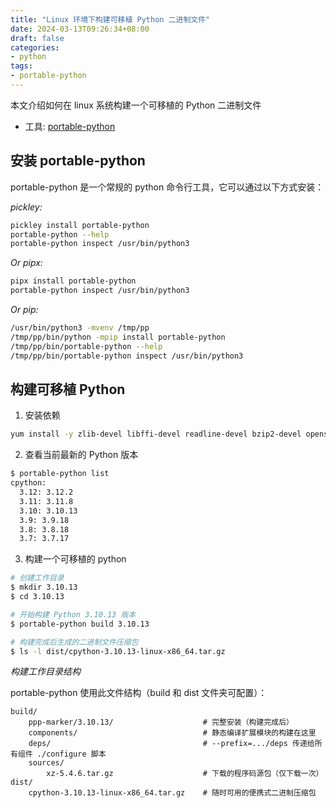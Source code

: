 ```yaml
---
title: "Linux 环境下构建可移植 Python 二进制文件"
date: 2024-03-13T09:26:34+08:00
draft: false
categories: 
- python
tags:
- portable-python
---
```


本文介绍如何在 linux 系统构建一个可移植的 Python 二进制文件

- 工具: [portable-python](https://github.com/codrsquad/portable-python)

## 安装 portable-python

portable-python 是一个常规的 python 命令行工具，它可以通过以下方式安装：

*pickley:*

```bash
pickley install portable-python
portable-python --help
portable-python inspect /usr/bin/python3
```

*Or pipx:*

```bash
pipx install portable-python
portable-python inspect /usr/bin/python3
```

*Or pip:*

```bash
/usr/bin/python3 -mvenv /tmp/pp
/tmp/pp/bin/python -mpip install portable-python
/tmp/pp/bin/portable-python --help
/tmp/pp/bin/portable-python inspect /usr/bin/python3
```

## 构建可移植 Python

1. 安装依赖

```bash
yum install -y zlib-devel libffi-devel readline-devel bzip2-devel openssl-devel libuuid-devel gdbm-devel tk-devel
```

2. 查看当前最新的 Python 版本

```bash
$ portable-python list
cpython:
  3.12: 3.12.2
  3.11: 3.11.8
  3.10: 3.10.13
  3.9: 3.9.18
  3.8: 3.8.18
  3.7: 3.7.17
```

3. 构建一个可移植的 python

```bash
# 创建工作目录
$ mkdir 3.10.13
$ cd 3.10.13

# 开始构建 Python 3.10.13 版本
$ portable-python build 3.10.13

# 构建完成后生成的二进制文件压缩包
$ ls -l dist/cpython-3.10.13-linux-x86_64.tar.gz
```

*构建工作目录结构*

portable-python 使用此文件结构（build 和 dist 文件夹可配置）：

```
build/
    ppp-marker/3.10.13/                    # 完整安装（构建完成后）
    components/                            # 静态编译扩展模块的构建在这里
    deps/                                  # --prefix=.../deps 传递给所有组件 ./configure 脚本
    sources/
        xz-5.4.6.tar.gz                    # 下载的程序码源包（仅下载一次）
dist/
    cpython-3.10.13-linux-x86_64.tar.gz    # 随时可用的便携式二进制压缩包
```